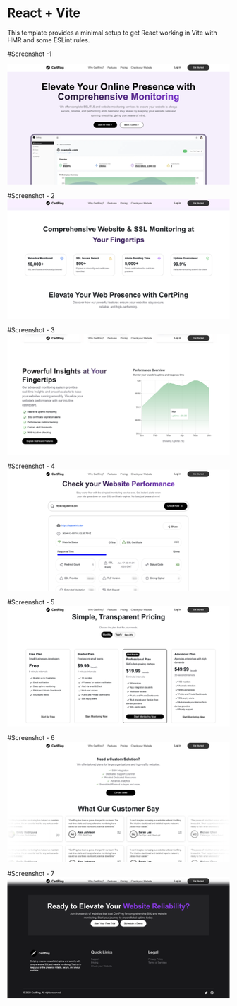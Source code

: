 # React + Vite

This template provides a minimal setup to get React working in Vite with HMR and some ESLint rules.

#Screenshot -1

![Alt Text](src/assets/screenshots/1.png)

#Screenshot - 2
![Alt Text](src/assets/screenshots/2.png)

#Screenshot - 3
![Alt Text](src/assets/screenshots/3.png)

#Screenshot - 4
![Alt Text](src/assets/screenshots/4.png)

#Screenshot - 5
![Alt Text](src/assets/screenshots/5.png)

#Screenshot - 6
![Alt Text](src/assets/screenshots/6.png)

#Screenshot - 7
![Alt Text](src/assets/screenshots/7.png)
